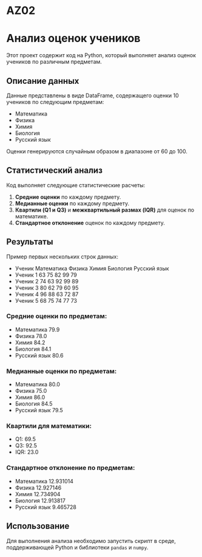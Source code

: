 # AZ02
 
# Анализ оценок учеников

Этот проект содержит код на Python, который выполняет анализ оценок учеников по различным предметам.

## Описание данных

Данные представлены в виде DataFrame, содержащего оценки 10 учеников по следующим предметам:
- Математика
- Физика
- Химия
- Биология
- Русский язык

Оценки генерируются случайным образом в диапазоне от 60 до 100.

## Статистический анализ

Код выполняет следующие статистические расчеты:
1. **Средние оценки** по каждому предмету.
2. **Медианные оценки** по каждому предмету.
3. **Квартили (Q1 и Q3)** и **межквартильный размах (IQR)** для оценок по математике.
4. **Стандартное отклонение** оценок по каждому предмету.

## Результаты

Пример первых нескольких строк данных:

- Ученик  Математика  Физика  Химия  Биология  Русский язык
- Ученик 1          63      75     82        99            79
- Ученик 2          74      63     92        99            89
- Ученик 3          80      62     79        60            95
- Ученик 4          96      88     63        72            87
- Ученик 5          68      75     74        77            73

### Средние оценки по предметам:

- Математика      79.9
- Физика          78.0
- Химия           84.2
- Биология        84.1
- Русский язык    80.6

### Медианные оценки по предметам:

- Математика      80.0
- Физика          75.0
- Химия           86.0
- Биология        84.5
- Русский язык    79.5

### Квартили для математики:
- Q1: 69.5
- Q3: 92.5
- IQR: 23.0

### Стандартное отклонение по предметам:

- Математика      12.931014
- Физика          12.927146
- Химия           12.734904
- Биология        12.913817
- Русский язык     9.465728

## Использование

Для выполнения анализа необходимо запустить скрипт в среде, поддерживающей Python и библиотеки `pandas` и `numpy`.
